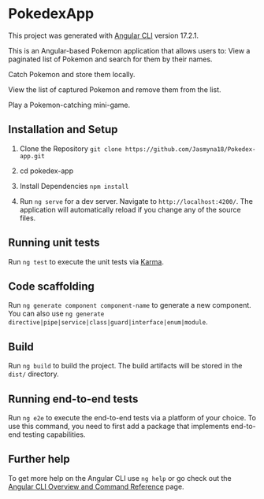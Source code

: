 # PokedexApp

This project was generated with [Angular CLI](https://github.com/angular/angular-cli) version 17.2.1.

This is an Angular-based Pokemon application that allows users to:
View a paginated list of Pokemon and search for them by their names.

Catch Pokemon and store them locally.

View the list of captured Pokemon and remove them from the list.

Play a Pokemon-catching mini-game.

## Installation and Setup

1. Clone the Repository `git clone https://github.com/Jasmyna18/Pokedex-app.git`

2. cd pokedex-app

3. Install Dependencies `npm install`

4. Run `ng serve` for a dev server. Navigate to `http://localhost:4200/`. The application will automatically reload if you change any of the source files.

## Running unit tests

Run `ng test` to execute the unit tests via [Karma](https://karma-runner.github.io).

## Code scaffolding

Run `ng generate component component-name` to generate a new component. You can also use `ng generate directive|pipe|service|class|guard|interface|enum|module`.

## Build

Run `ng build` to build the project. The build artifacts will be stored in the `dist/` directory.


## Running end-to-end tests

Run `ng e2e` to execute the end-to-end tests via a platform of your choice. To use this command, you need to first add a package that implements end-to-end testing capabilities.

## Further help

To get more help on the Angular CLI use `ng help` or go check out the [Angular CLI Overview and Command Reference](https://angular.io/cli) page.
